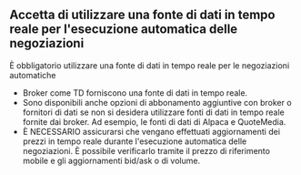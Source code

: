 ## Accetta di utilizzare una fonte di dati in tempo reale per l'esecuzione automatica delle negoziazioni

È obbligatorio utilizzare una fonte di dati in tempo reale per le negoziazioni automatiche
- Broker come TD forniscono una fonte di dati in tempo reale.
- Sono disponibili anche opzioni di abbonamento aggiuntive con broker o fornitori di dati se non si desidera utilizzare fonti di dati in tempo reale fornite dai broker. Ad esempio, le fonti di dati di Alpaca e QuoteMedia.
- È NECESSARIO assicurarsi che vengano effettuati aggiornamenti dei prezzi in tempo reale durante l'esecuzione automatica delle negoziazioni. È possibile verificarlo tramite il prezzo di riferimento mobile e gli aggiornamenti bid/ask o di volume.

